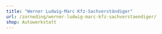 ```yaml
---
title: "Werner Ludwig-Marc Kfz-Sachverständiger"
url: /zorneding/werner-ludwig-marc-kfz-sachverstaendiger/
shop: Autowerkstatt
---
```

